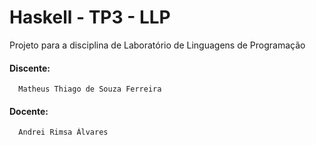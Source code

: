 # Haskell - TP3 - LLP
  Projeto para a disciplina de Laboratório de Linguagens de Programação

  #### Discente:
      Matheus Thiago de Souza Ferreira
    
 #### Docente:
      Andrei Rimsa Álvares
